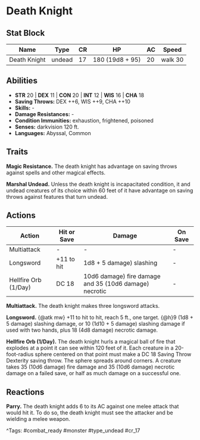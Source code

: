 # Death Knight

## Stat Block

| Name | Type | CR | HP | AC | Speed |
|------|------|----|----|----|-------|
| Death Knight | undead | 17 | 180 (19d8 + 95) | 20 | walk 30 |

## Abilities

- **STR** 20 | **DEX** 11 | **CON** 20 | **INT** 12 | **WIS** 16 | **CHA** 18
- **Saving Throws:** DEX ++6, WIS ++9, CHA ++10  
- **Skills:** -  
- **Damage Resistances:** -  
- **Condition Immunities:** exhaustion, frightened, poisoned  
- **Senses:** darkvision 120 ft.  
- **Languages:** Abyssal, Common

## Traits

**Magic Resistance.** The death knight has advantage on saving throws against spells and other magical effects.

**Marshal Undead.** Unless the death knight is incapacitated condition, it and undead creatures of its choice within 60 feet of it have advantage on saving throws against features that turn undead.


## Actions

| Action | Hit or Save | Damage | On Save |
|--------|--------------|--------|----------|
| Multiattack | - | - | - |
| Longsword | +11 to hit | 1d8 + 5 damage) slashing | - |
| Hellfire Orb (1/Day) | DC 18 | 10d6 damage) fire damage and 35 (10d6 damage) necrotic | - |

**Multiattack.** The death knight makes three longsword attacks.

**Longsword.** {@atk mw} +11 to hit to hit, reach 5 ft., one target. {@h}9 (1d8 + 5 damage) slashing damage, or 10 (1d10 + 5 damage) slashing damage if used with two hands, plus 18 (4d8 damage) necrotic damage.

**Hellfire Orb (1/Day).** The death knight hurls a magical ball of fire that explodes at a point it can see within 120 feet of it. Each creature in a 20-foot-radius sphere centered on that point must make a DC 18 Saving Throw Dexterity saving throw. The sphere spreads around corners. A creature takes 35 (10d6 damage) fire damage and 35 (10d6 damage) necrotic damage on a failed save, or half as much damage on a successful one.

## Reactions

**Parry.** The death knight adds 6 to its AC against one melee attack that would hit it. To do so, the death knight must see the attacker and be wielding a melee weapon.



^Tags: #combat_ready #monster #type_undead #cr_17